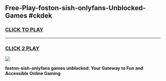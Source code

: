 
## Free-Play-foston-sish-onlyfans-Unblocked-Games #ckdek
<h3>
<a href="https://news.freeplayer.one?title=foston-sish-onlyfans&ref=8M">CLICK TO PLAY</a></h3>
<hr>

<h3>
<a href="https://news.freeplayer.one?title=foston-sish-onlyfans&ref=8M">CLICK 2 PLAY</a>
  
</h3>

<a href="https://news.freeplayer.one?title=foston-sish-onlyfans&ref=8M"><img src="https://clearcache.store/games.png"></a>


**foston-sish-onlyfans games unblocked: Your Gateway to Fun and Accessible Online Gaming**

